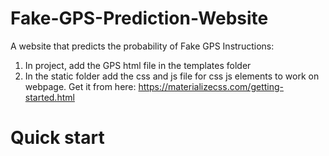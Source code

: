 # Fake-GPS-Prediction-Website
A website that predicts the probability of Fake GPS
Instructions:
1) In project, add the GPS html file in the templates folder
2) In the static folder add the css and js file for css js elements to work on webpage. Get it from here: https://materializecss.com/getting-started.html

# Quick start
